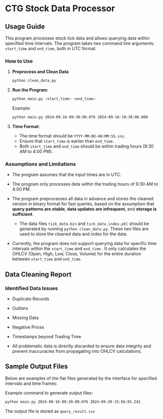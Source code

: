 # CTG Stock Data Processor

## Usage Guide

This program processes stock tick data and allows querying data within specified time intervals. The program takes two command line arguments: `start_time` and `end_time`, both in UTC format.

### How to Use

1. **Preprocess and Clean Data**

    ```bash
    python clean_data.py
    ```

2. **Run the Program**:

    ```sh
    python main.py <start_time> <end_time>
    ```
    Example:
    ```sh
    python main.py 2024-09-16-09:30:00.076 2024-09-16-10:30:00.000
    ```

3. **Time Format**:
    - The time format should be `YYYY-MM-DD-HH:MM:SS.sss`.
    - Ensure that `start_time` is earlier than `end_time`.
    - Both `start_time`  and `end_time` should be within trading hours (9:30 AM to 4:00 PM).

### Assumptions and Limitations

- The program assumes that the input times are in UTC.
- The program only processes data within the trading hours of 9:30 AM to 4:00 PM.
- The program preprocesses all data in advance and stores the cleaned version in binary format for fast queries, based on the assumption that **query patterns are stable**, **data updates are infrequent**, and **storage is sufficient**.
  - The data files `tick_data.bin` and `tick_data_index.pkl` should be generated by running `python clean_data.py`. These two files are used to store the cleaned data and index for the data. 


- Currently, the program does not support querying data for specific time intervals within the  `start_time`  and `end_time` . It only calculates the OHLCV (Open, High, Low, Close, Volume) for the entire duration between `start_time`  and `end_time`. 

## Data Cleaning Report

### Identified Data Issues

- Duplicate Records
- Outliers
- Missing Data
- Negative Prices
- Timestamps beyond Trading Time

- All problematic data is directly discarded to ensure data integrity and prevent inaccuracies from propagating into OHLCV calculations.

## Sample Output Files

Below are examples of the flat files generated by the interface for specified intervals and time frames:

Example command to generate output files:

```sh
python main.py 2024-09-16-09:30:00.076 2024-09-20-15:56:01.241
```

The output file is stored as `query_result.csv`
